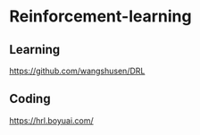 # Reinforcement-learning

## Learning 
https://github.com/wangshusen/DRL

## Coding 
https://hrl.boyuai.com/
